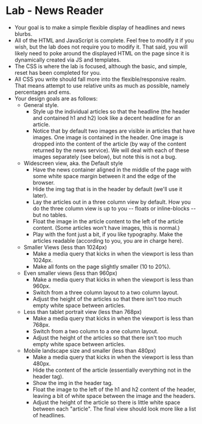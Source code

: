 Lab - News Reader
=================

* Your goal is to make a simple flexible display of headlines and news blurbs.
* All of the HTML and JavaScript is complete. Feel free to modify it if you
  wish, but the lab does not require you to modify it. That said, you will
  likely need to poke around the displayed HTML on the page since it is
  dynamically created via JS and templates.
* The CSS is where the lab is focused, although the basic, and simple, reset
  has been completed for you.
* All CSS you write should fall more into the flexible/responsive realm.
  That means attempt to use relative units as much as possible, namely
  percentages and ems.
* Your design goals are as follows:
    * General style.
        * Style up the individual articles so that the headline (the header and
          contained h1 and h2) look like a decent headline for an article.
        * Notice that by default two images are visible in articles that have
          images. One image is contained in the header. One image is dropped
          into the content of the article (by way of the content returned
          by the news service). We will deal with each of these images
          separately (see below), but note this is not a bug.
    * Widescreen view, aka. the Default style
        * Have the news container aligned in the middle of the page with some
          white space margin between it and the edge of the browser.
        * Hide the img tag that is in the header by default (we'll use it
          later).
        * Lay the articles out in a three column view by default. How you
          do the three column view is up to you -- floats or inline-blocks --
          but no tables.
        * Float the image in the article content to the left of the article
          content. (Some articles won't have images, this is normal.)
        * Play with the font just a bit, if you like typography. Make the
          articles readable (according to you, you are in charge here).
    * Smaller Views (less than 1024px)
        * Make a media query that kicks in when the viewport is less than
          1024px.
        * Make all fonts on the page slightly smaller (10 to 20%).
    * Even smaller views (less than 960px)
        * Make a media query that kicks in when the viewport is less than
          960px.
        * Switch from a three column layout to a two column layout.
        * Adjust the height of the articles so that there isn't too much
          empty white space between articles.
    * Less than tablet portrait view (less than 768px) 
        * Make a media query that kicks in when the viewport is less than
          768px.
        * Switch from a two column to a one column layout.
        * Adjust the height of the articles so that there isn't too much
          empty white space between articles.
    * Mobile landscape size and smaller (less than 480px)
        * Make a media query that kicks in when the viewport is less than
          480px.
        * Hide the content of the article (essentially everything not in the
          header tag).
        * Show the img in the header tag.
        * Float the image to the left of the h1 and h2 content of the header,
          leaving a bit of white space between the image and the headers.
        * Adjust the height of the article so there is little white space
          between each "article". The final view should look more like a 
          list of headlines.

